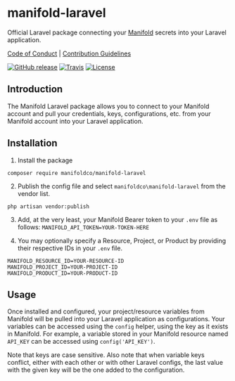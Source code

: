 # manifold-laravel

Official Laravel package connecting your [Manifold](https://manifold.co) secrets into your Laravel application.

[Code of Conduct](./CODE_OF_CONDUCT.md) |
[Contribution Guidelines](./.github/CONTRIBUTING.md)

[![GitHub release](https://img.shields.io/github/tag/manifoldco/manifold-laravel.svg?label=latest)](https://github.com/manifoldco/manifold-laravel/releases)
[![Travis](https://img.shields.io/travis/manifoldco/manifold-laravel/master.svg)](https://travis-ci.org/manifoldco/manifold-laravel)
[![License](https://img.shields.io/badge/license-BSD-blue.svg)](./LICENSE.md)

## Introduction

The Manifold Laravel package allows you to connect to your Manifold account and
pull your credentials, keys, configurations, etc. from your Manifold account
into your Laravel application.

## Installation

1. Install the package
```
composer require manifoldco/manifold-laravel
```

2. Publish the config file and select `manifoldco\manifold-laravel` from the vendor list.
```
php artisan vendor:publish
```

3. Add, at the very least, your Manifold Bearer token to your `.env` file as
follows: `MANIFOLD_API_TOKEN=YOUR-TOKEN-HERE`

4. You may optionally specify a Resource, Project, or Product by providing their
respective IDs in your `.env` file.  
```
MANIFOLD_RESOURCE_ID=YOUR-RESOURCE-ID
MANIFOLD_PROJECT_ID=YOUR-PROJECT-ID
MANIFOLD_PRODUCT_ID=YOUR-PRODUCT-ID
```

## Usage
Once installed and configured, your project/resource variables from Manifold
will be pulled into your Laravel application as configurations. Your variables
can be accessed using the `config` helper, using the key as it exists in
Manifold. For example, a variable stored in your Manifold resource named
`API_KEY` can be accessed using `config('API_KEY')`.

Note that keys are case sensitive. Also note that when variable keys conflict,
either with each other or with other Laravel configs, the last value with the
given key will be the one added to the configuration.

